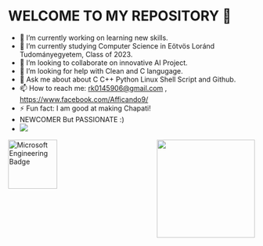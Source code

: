 # WELCOME TO MY REPOSITORY  👋

- 🔭 I’m currently working on learning new skills.
- 🌱 I’m currently studying Computer Science in Eötvös Loránd Tudományegyetem, Class of 2023.
- 👯 I’m looking to collaborate on innovative AI Project.
- 🤔 I’m looking for help with Clean and C langugage.
- 💬 Ask me about about C C++ Python Linux Shell Script and Github.
- 📫 How to reach me: rk0145906@gmail.com , https://www.facebook.com/Afficando9/
- ⚡ Fun fact: I am good at making Chapati!
- NEWCOMER But PASSIONATE :)
- ![](https://komarev.com/ghpvc/?username=your-github-rajeshkumar-ctrl&color=green)

<img align='right' src="https://media.giphy.com/media/M9gbBd9nbDrOTu1Mqx/giphy.gif" width="200">


[<img alt="Microsoft Engineering Badge"  width="100px" src="https://insidesherpa.s3.amazonaws.com/vinternships/companyassets/F9NstoYweMhrBLf2u/cAGzaHrsSeBPSicgw/ENG%20VEP.png" />](https://www.theforage.com/badges/ZJnEQ65ut5wG6PM3d/MAguhCMMTt2oiGqkY/Badge%20of%20completion%20for%20the%20Engineering:%20Undergraduate%20&%20Masters%20Asia%20Virtual%20Experience%20Program/Rajesh?ref=ZJnEQ65ut5wG6PM3d)
